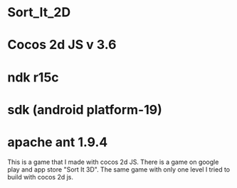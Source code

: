 # Sort_It_2D
# Cocos 2d JS v 3.6
# ndk r15c
# sdk (android platform-19)
# apache ant 1.9.4

This is a game that I made with cocos 2d JS. There is a game on google play and app store "Sort It 3D". The same game with only one level I tried to build with cocos 2d js.
